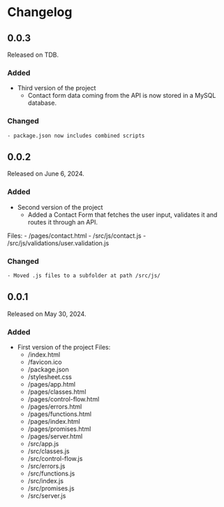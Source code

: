 # Changelog

## 0.0.3

Released on TDB.

### Added
* Third version of the project
    - Contact form data coming from the API is now stored in a MySQL database.

### Changed
    - package.json now includes combined scripts

## 0.0.2

Released on June 6, 2024.

### Added
* Second version of the project
    - Added a Contact Form that fetches the user input, validates it and routes it through an API.
    
Files:
    - /pages/contact.html
    - /src/js/contact.js
    - /src/js/validations/user.validation.js

### Changed
    - Moved .js files to a subfolder at path /src/js/

## 0.0.1

Released on May 30, 2024.

### Added

* First version of the project
Files:
    - /index.html
    - /favicon.ico
    - /package.json
    - /stylesheet.css
    - /pages/app.html
    - /pages/classes.html
    - /pages/control-flow.html
    - /pages/errors.html
    - /pages/functions.html
    - /pages/index.html
    - /pages/promises.html
    - /pages/server.html
    - /src/app.js
    - /src/classes.js
    - /src/control-flow.js
    - /src/errors.js
    - /src/functions.js
    - /src/index.js
    - /src/promises.js
    - /src/server.js